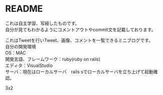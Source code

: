 # README

これは自主学習、写経したものです。  
自分が見てもわかるようにコメントアウトやcommit文を記載しております。  
  
これはTweetを行いTweet、画像、コメントを一覧できるミニブログです。  
自分の開発環境  
OS：MAC  
開発言語、フレームワーク：ruby(ruby on rails)  
エディタ：VisualStudio  
サーバ：現在はローカルサーバ　rails sでローカルサーバを立ち上げて起動確認。  

3x2